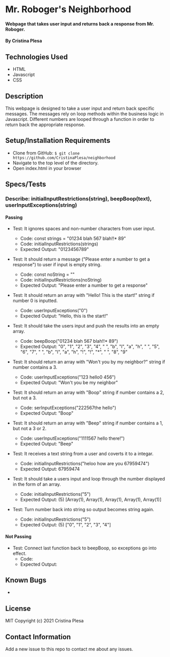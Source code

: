 # Mr. Roboger's Neighborhood

#### Webpage that takes user input and returns back a response from Mr. Roboger.

#### By Cristina Plesa

## Technologies Used

* HTML
* Javascript
* CSS

## Description

This webpage is designed to take a user input and return back specific messages. The messages rely on loop methods within the business logic in Javascript. Different numbers are looped through a function in order to return back the appropriate response.

## Setup/Installation Requirements

* Clone from GitHub: `$ git clone https://github.com/CristinaPlesa/neighborhood`
* Navigate to the top level of the directory.
* Open index.html in your browser

## Specs/Tests

### Describe: initialInputRestrictions(string), beepBoop(text), userInputExceptions(string)

#### Passing

* Test: It ignores spaces and non-number characters from user input.
  * Code: const strings = "01234 blah 567 blah!!* 89"
  * Code: initialInputRestrictions(strings)
  * Expected Output: "0123456789"

* Test: It should return a message ("Please enter a number to get a response") to user if input is empty string.
  * Code: const noString = ""
  * Code: initialInputRestrictions(noString)
  * Expected Output: "Please enter a number to get a response"

* Test: It should return an array with "Hello! This is the start!" string if number 0 is inputted.
  * Code: userInputExceptions("0")
  * Expected Output: "Hello, this is the start!"

* Test: It should take the users input and push the results into an empty array.
  * Code: beepBoop("01234 blah 567 blah!!* 89")
  * Expected Output: "0", "1", "2", "3", "4", " ", "b", "l", "a", "h", " ", "5", "6", "7", " ", "b", "l", "a", "h", "!", "!", "*", " ", "8", "9"

* Test: It should return an array with "Won't you by my neighbor?" string if number contains a 3.
  * Code: userInputExceptions("123 hello0 456")
  * Expected Output: "Won't you be my neighbor"

* Test: It should return an array with "Boop" string if number contains a 2, but not a 3.
  * Code: serInputExceptions("222567the hello")
  * Expected Output: "Boop"

* Test: It should return an array with "Beep" string if number contains a 1, but not a 3 or 2.
  * Code: userInputExceptions("1111567 hello there!")
  * Expected Output: "Beep"

* Test: It receives a text string from a user and coverts it to a integar.
  * Code: initialInputRestrictions("heloo how are you 67959474")
  * Expected Output: 67959474

* Test: It should take a users input and loop through the number displayed in the form of an array.
  * Code: initialInputRestrictions("5")
  * Expected Output: (5) [Array(1), Array(1), Array(1), Array(1), Array(1)]

* Test: Turn number back into string so output becomes string again.
  * Code: initialInputRestrictions("5")
  * Expected Output: (5) ["0", "1", "2", "3", "4"]

#### Not Passing

* Test: Connect last function back to beepBoop, so exceptions go into effect.
  * Code:
  * Expected Output:

## Known Bugs

* 

## License

MIT Copyright (c) 2021 Cristina Plesa

## Contact Information

Add a new issue to this repo to contact me about any issues.